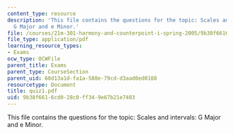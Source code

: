```yaml
---
content_type: resource
description: 'This file contains the questions for the topic: Scales and intervals:
  G Major and e Minor.'
file: /courses/21m-301-harmony-and-counterpoint-i-spring-2005/9b38f6616cd028c0ff349e67b21e7403_quiz1.pdf
file_type: application/pdf
learning_resource_types:
- Exams
ocw_type: OCWFile
parent_title: Exams
parent_type: CourseSection
parent_uid: 68d13a1d-fa1a-588e-79cd-d3aad0ed0188
resourcetype: Document
title: quiz1.pdf
uid: 9b38f661-6cd0-28c0-ff34-9e67b21e7403
---
```

This file contains the questions for the topic: Scales and intervals: G Major and e Minor.


